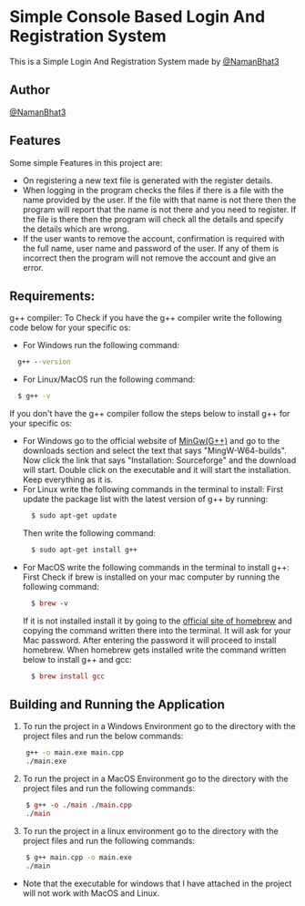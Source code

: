 
# Simple Console Based Login And Registration System

This is a Simple Login And Registration System made by [@NamanBhat3](https://github.com/NamanBhat3)

## Author

[@NamanBhat3](https://github.com/NamanBhat3)

  
## Features

Some simple Features in this project are:

- On registering a new text file is generated with the register details.
- When logging in the program checks the files if there is a file with the name provided by the user. If the file with that name is not there then the program will report that the name is not there and you need to register. If the file is there then the program will check all the details and specify the details which are wrong.
- If the user wants to remove the account, confirmation is required with the full name, user name and password of the user. If any of them is incorrect then the program will not remove the account and give an error.

  
## Requirements:
  g++ compiler:
  To Check if you have the g++ compiler write the following code below for your specific os:

  - For Windows run the following command:
  ```cmd
    g++ --version
  ```
  - For Linux/MacOS run the following command:
  ```bash
    $ g++ -v
  ```
  
  If you don't have the g++ compiler follow the steps below to install g++ for your specific os:
   - For Windows go to the official website of [MinGw(G++)](http://mingw-w64.org/) and go to the downloads section and select the text that says "MingW-W64-builds". Now click the link that says "Installation: Sourceforge" and the download will start. Double click on the executable and it will start the installation. Keep everything as it is.
   - For Linux write the following commands in the terminal to install:
     First update the package list with the latest version of g++ by running:
     ```bash
       $ sudo apt-get update
     ```
     Then write the following command:
     ```bash
       $ sudo apt-get install g++
     ```
   - For MacOS write the following commands in the terminal to install g++:
     First Check if brew is installed on your mac computer by running the following command:
     ```mac
       $ brew -v
     ```
     If it is not installed install it by going to the [official site of homebrew]("https://brew.sh/") and copying the command written there into the terminal. It will ask for your Mac password. After entering the password it will proceed to install homebrew.
     When homebrew gets installed write the command written below to install g++ and gcc:
     ```mac
       $ brew install gcc
     ```
## Building and Running the Application

1. To run the project in a Windows Environment go to the directory with the project files and run the below commands:

```cmd
    g++ -o main.exe main.cpp
    ./main.exe
```

2. To run the project in a MacOS Environment go to the directory with the project files and run the following commands:
```mac
    $ g++ -o ./main ./main.cpp
    ./main
```

3. To run the project in a linux environment go to the directory with the project files and run the following commands:
```bash
    $ g++ main.cpp -o main.exe
    ./main
```

- Note that the executable for windows that I have attached in the project will not work with MacOS and Linux.